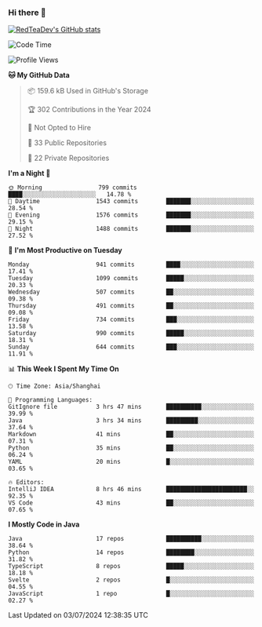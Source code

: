 ### Hi there 👋

<!--
**RedTeaDev/RedTeaDev** is a ✨ _special_ ✨ repository because its `README.md` (this file) appears on your GitHub profile.

Here are some ideas to get you started:

- 🔭 I’m currently working on ...
- 🌱 I’m currently learning ...
- 👯 I’m looking to collaborate on ...
- 🤔 I’m looking for help with ...
- 💬 Ask me about ...
- 📫 How to reach me: ...
- 😄 Pronouns: ...
- ⚡ Fun fact: ...
-->

<!--
[![wakatime](https://wakatime.com/badge/user/6b101ed0-04c0-4490-9283-eb61f2efff96.svg)](https://wakatime.com/@6b101ed0-04c0-4490-9283-eb61f2efff96)
!-->

[![RedTeaDev's GitHub stats](https://github-readme-stats.vercel.app/api?username=RedTeaDev)](https://github.com/anuraghazra/github-readme-stats)
<!--
[![willianrod's wakatime stats](https://github-readme-stats.vercel.app/api/wakatime?username=RedTeaDev)](https://github.com/anuraghazra/github-readme-stats)
!-->
<!--START_SECTION:waka-->
![Code Time](http://img.shields.io/badge/Code%20Time-2%2C341%20hrs%2013%20mins-blue)

![Profile Views](http://img.shields.io/badge/Profile%20Views-0-blue)

**🐱 My GitHub Data** 

> 📦 159.6 kB Used in GitHub's Storage 
 > 
> 🏆 302 Contributions in the Year 2024
 > 
> 🚫 Not Opted to Hire
 > 
> 📜 33 Public Repositories 
 > 
> 🔑 22 Private Repositories 
 > 
**I'm a Night 🦉** 

```text
🌞 Morning                799 commits         ████░░░░░░░░░░░░░░░░░░░░░   14.78 % 
🌆 Daytime                1543 commits        ███████░░░░░░░░░░░░░░░░░░   28.54 % 
🌃 Evening                1576 commits        ███████░░░░░░░░░░░░░░░░░░   29.15 % 
🌙 Night                  1488 commits        ███████░░░░░░░░░░░░░░░░░░   27.52 % 
```
📅 **I'm Most Productive on Tuesday** 

```text
Monday                   941 commits         ████░░░░░░░░░░░░░░░░░░░░░   17.41 % 
Tuesday                  1099 commits        █████░░░░░░░░░░░░░░░░░░░░   20.33 % 
Wednesday                507 commits         ██░░░░░░░░░░░░░░░░░░░░░░░   09.38 % 
Thursday                 491 commits         ██░░░░░░░░░░░░░░░░░░░░░░░   09.08 % 
Friday                   734 commits         ███░░░░░░░░░░░░░░░░░░░░░░   13.58 % 
Saturday                 990 commits         █████░░░░░░░░░░░░░░░░░░░░   18.31 % 
Sunday                   644 commits         ███░░░░░░░░░░░░░░░░░░░░░░   11.91 % 
```


📊 **This Week I Spent My Time On** 

```text
🕑︎ Time Zone: Asia/Shanghai

💬 Programming Languages: 
GitIgnore file           3 hrs 47 mins       ██████████░░░░░░░░░░░░░░░   39.99 % 
Java                     3 hrs 34 mins       █████████░░░░░░░░░░░░░░░░   37.64 % 
Markdown                 41 mins             ██░░░░░░░░░░░░░░░░░░░░░░░   07.31 % 
Python                   35 mins             ██░░░░░░░░░░░░░░░░░░░░░░░   06.24 % 
YAML                     20 mins             █░░░░░░░░░░░░░░░░░░░░░░░░   03.65 % 

🔥 Editors: 
IntelliJ IDEA            8 hrs 46 mins       ███████████████████████░░   92.35 % 
VS Code                  43 mins             ██░░░░░░░░░░░░░░░░░░░░░░░   07.65 % 
```

**I Mostly Code in Java** 

```text
Java                     17 repos            ██████████░░░░░░░░░░░░░░░   38.64 % 
Python                   14 repos            ████████░░░░░░░░░░░░░░░░░   31.82 % 
TypeScript               8 repos             █████░░░░░░░░░░░░░░░░░░░░   18.18 % 
Svelte                   2 repos             █░░░░░░░░░░░░░░░░░░░░░░░░   04.55 % 
JavaScript               1 repo              █░░░░░░░░░░░░░░░░░░░░░░░░   02.27 % 
```




 Last Updated on 03/07/2024 12:38:35 UTC
<!--END_SECTION:waka-->


